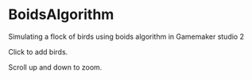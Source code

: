 # BoidsAlgorithm
Simulating a flock of birds using boids algorithm in Gamemaker studio 2

Click to add birds.

Scroll up and down to zoom.
